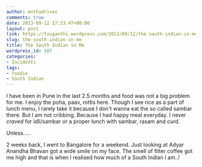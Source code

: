 ```yaml
---
author: enthudrives
comments: true
date: 2013-09-12 17:33:47+00:00
layout: post
link: https://tsuganthi.wordpress.com/2013/09/12/the-south-indian-in-me/
slug: the-south-indian-in-me
title: The South Indian in Me
wordpress_id: 507
categories:
- Incidents
tags:
- foodie
- South Indian
---
```


I have been in Pune in the last 2.5 months and food was not a big problem for me. I enjoy the poha, paav, rottis here. Though I see rice as a part of lunch menu, I rarely take it because I don't wanna eat the so called sambar there. But I am not cribbing. Because I had happy meal everyday. I never *craved* for idli/sambar or a proper lunch with sambar, rasam and curd.  

Unless.....

2 weeks back, I went to Bangalore for a weekend. Just looking at Adyar Anandha Bhavan got a wide smile on my face. The smell of filter coffee got me high and that is when I realised how much of a South Indian I am..!
